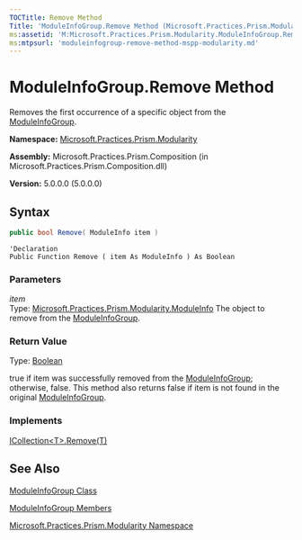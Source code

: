 ```yaml
---
TOCTitle: Remove Method
Title: 'ModuleInfoGroup.Remove Method (Microsoft.Practices.Prism.Modularity)'
ms:assetid: 'M:Microsoft.Practices.Prism.Modularity.ModuleInfoGroup.Remove(Microsoft.Practices.Prism.Modularity.ModuleInfo)'
ms:mtpsurl: 'moduleinfogroup-remove-method-mspp-modularity.md'
---
```


# ModuleInfoGroup.Remove Method

Removes the first occurrence of a specific object from the [ModuleInfoGroup](moduleinfogroup-class-mspp-modularity.md).

**Namespace:** [Microsoft.Practices.Prism.Modularity](mspp-modularity-namespace.md)

**Assembly:** Microsoft.Practices.Prism.Composition (in Microsoft.Practices.Prism.Composition.dll)

**Version:** 5.0.0.0 (5.0.0.0)
## Syntax
```C#
public bool Remove( ModuleInfo item )
```
```VB
'Declaration
Public Function Remove ( item As ModuleInfo ) As Boolean
```
### Parameters

*item*  
	Type: [Microsoft.Practices.Prism.Modularity.ModuleInfo](moduleinfo-class-mspp-modularity.md)
	The object to remove from the [ModuleInfoGroup](moduleinfogroup-class-mspp-modularity.md).

### Return Value

Type: [Boolean](http://msdn.microsoft.com/en-us/library/a28wyd50)

true if item was successfully removed from the [ModuleInfoGroup](moduleinfogroup-class-mspp-modularity.md); otherwise, false. This method also returns false if item is not found in the original [ModuleInfoGroup](moduleinfogroup-class-mspp-modularity.md).
### Implements

[ICollection&lt;T&gt;.Remove(T)](http://msdn.microsoft.com/en-us/library/bye7h94w)

## See Also
[ModuleInfoGroup Class](moduleinfogroup-class-mspp-modularity.md)

[ModuleInfoGroup Members](moduleinfogroup-members-mspp-modularity.md)

[Microsoft.Practices.Prism.Modularity Namespace](mspp-modularity-namespace.md)
